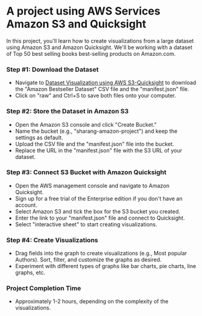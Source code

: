 # **A project using AWS Services Amazon S3 and Quicksight**

In this project, you'll learn how to create visualizations from a large dataset using Amazon S3 and Amazon Quicksight. We'll be working with a dataset of Top 50 best selling books best-selling products on Amazon.com.

### **Step #1: Download the Dataset**
- Navigate to [Dataset Visualization using AWS S3-Quicksight](https://github.com/Sharang-747/AWSProjects/tree/main/Dataset%20Visualization%20using%20AWS%20S3-Quicksight) to download the "Amazon Bestseller Dataset" CSV file and the "manifest.json" file.
- Click on "raw" and Ctrl+S to save both files onto your computer.

### **Step #2: Store the Dataset in Amazon S3**
- Open the Amazon S3 console and click "Create Bucket."
- Name the bucket (e.g., "sharang-amazon-project") and keep the settings as default.
- Upload the CSV file and the "manifest.json" file into the bucket.
- Replace the URL in the "manifest.json" file with the S3 URL of your dataset.

### **Step #3: Connect S3 Bucket with Amazon Quicksight**
- Open the AWS management console and navigate to Amazon Quicksight.
- Sign up for a free trial of the Enterprise edition if you don't have an account.
- Select Amazon S3 and tick the box for the S3 bucket you created.
- Enter the link to your "manifest.json" file and connect to Quicksight.
- Select "interactive sheet" to start creating visualizations.

### **Step #4: Create Visualizations**
- Drag fields into the graph to create visualizations (e.g., Most popular Authors).
Sort, filter, and customize the graphs as desired.
- Experiment with different types of graphs like bar charts, pie charts, line graphs, etc.

### **Project Completion Time**
- Approximately 1-2 hours, depending on the complexity of the visualizations.
